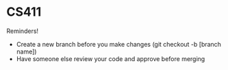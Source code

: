 # CS411
Reminders!
- Create a new branch before you make changes (git checkout -b [branch name])
- Have someone else review your code and approve before merging
